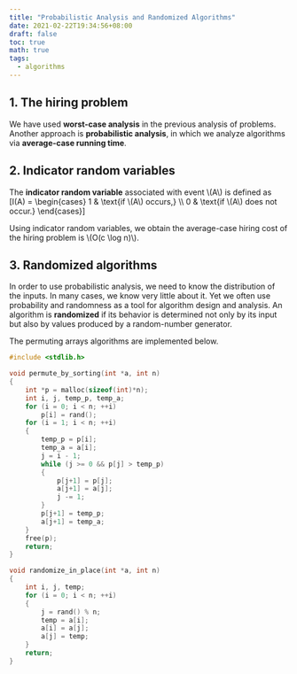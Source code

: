 ```yaml
---
title: "Probabilistic Analysis and Randomized Algorithms"
date: 2021-02-22T19:34:56+08:00
draft: false
toc: true
math: true
tags:
  - algorithms
---
```


## 1. The hiring problem

We have used **worst-case analysis** in the previous analysis of problems.
Another approach is **probabilistic analysis**,
in which we analyze algorithms via **average-case running time**.

## 2. Indicator random variables

The **indicator random variable** associated with event \\(A\\) is defined as
\[I(A) = \begin{cases}
1 & \text{if \\(A\\) occurs,} \\\\
0 & \text{if \\(A\\) does not occur.} \end{cases}\]

Using indicator random variables,
we obtain the average-case hiring cost of the hiring problem is
\\(O(c \log n)\\).

## 3. Randomized algorithms

In order to use probabilistic analysis,
we need to know the distribution of the inputs.
In many cases, we know very little about it.
Yet we often use probability and randomness as a tool
for algorithm design and analysis.
An algorithm is **randomized**
if its behavior is determined not only by its input
but also by values produced by a random-number generator.

The permuting arrays algorithms are implemented below.

```c
#include <stdlib.h>

void permute_by_sorting(int *a, int n)
{
    int *p = malloc(sizeof(int)*n);
    int i, j, temp_p, temp_a;
    for (i = 0; i < n; ++i)
        p[i] = rand();
    for (i = 1; i < n; ++i)
    {
        temp_p = p[i];
        temp_a = a[i];
        j = i - 1;
        while (j >= 0 && p[j] > temp_p)
        {
            p[j+1] = p[j];
            a[j+1] = a[j];
            j -= 1;
        }
        p[j+1] = temp_p;
        a[j+1] = temp_a;
    }
    free(p);
    return;
}

void randomize_in_place(int *a, int n)
{
    int i, j, temp;
    for (i = 0; i < n; ++i)
    {
        j = rand() % n;
        temp = a[i];
        a[i] = a[j];
        a[j] = temp;
    }
    return;
}
```
